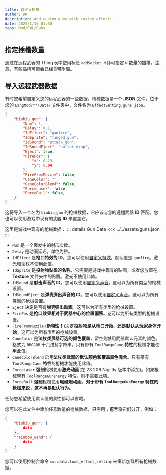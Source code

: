 ```yaml
---
title: 自定义枪械
author: DK
description: Add custom guns with custom effects.
date: 2025/1/16 01:00
tags: Mod/CWL/Guns
---
```


## 指定插槽数量

通过在远程武器的 Thing 表中使用标签 `addSocket_N` 即可指定 `N` 数量的插槽。注意，有些插槽可能会已经自带附魔。

## 导入远程武器数据

有时您希望自定义您的远程武器的一些数据。枪械数据是一个 **JSON** 文件，位于您的 `LangMod/**/Data/` 文件夹中，文件名为 `EffectSetting.guns.json`。

```json
{
    "biubiu_gun": {
        "Num": 1,
        "Delay": 0.1,
        "IdEffect": "gunfire",
        "IdSprite": "ranged_gun",
        "IdSound": "attack_gun",
        "IdSoundEject": "bullet_drop",
        "Eject": true,
        "FirePos": {
            "x": 0.23,
            "y": 0.04
        },
        "FireFromMuzzle": false,
        "CaneColor": "",
        "CaneColorBlend": false,
        "ForceLaser": false,
        "ForceRail": false,
    }
}
```

这将导入一个名为 `biubiu_gun` 的枪械数据，它应该与您的远程武器 **ID** 匹配。您也可以使用游戏中现有的武器 **ID** 来覆盖它。

这里是游戏中现有的枪械数据：
::: details Gun Data
<<< ../../assets/guns.json
:::

+ `Num` 是一个爆发中的射击次数。
+ `Delay` 是动画延迟，单位为秒。
+ `IdEffect` 是**枪口特效的 ID**。您可以使用[自定义特效](../Other%20其他/effects)。默认值是 `gunfire`。激光和法杖不使用此值。
+ `IdSprite` 是**投射物贴图的名称**，它需要是游戏中现有的贴图，或者您放置在 **Texture** 文件夹中的贴图。激光不使用此值。
+ `IdSound` 是**射击声音的 ID**。您可以使用[自定义声音](../Other%20其他/sound)。这可以为所有类型的枪械设置。
+ `IdSoundEject` 是**弹壳弹出声音的 ID**。您可以使用[自定义声音](../Other%20其他/sound)。这可以为所有类型的枪械设置。
+ `Eject` 决定是否有**弹壳弹出动画**。这可以为所有类型的枪械设置。
+ `FirePos` 是**枪口效果相对于武器中心的位置偏移**。这可以为所有类型的枪械设置。
+ `FireFromMuzzle` (**新特性！**)决定**投射物是从枪口开始，还是默认从玩家身体开始**。这可以为所有类型的枪械设置。
+ `CaneColor` 是**法杖类武器可选的颜色覆盖**，留空则使用武器默认元素的颜色。格式为 `RRGGBB` 十六进制字符串。只有带有 `ToolRangeCane` **特性**的枪械才能使用此值。
+ `CaneColorBlend` 启用**法杖类武器的默认颜色和覆盖颜色混合**。只有带有 `ToolRangeCane` **特性**的枪械才能使用此值。
+ `ForceLaser` **强制**枪械使用**激光动画**(在 23.206 Nightly 版本中添加)。如果枪械带有 `ToolRangeGunEnergy` 特性，则不需要此项。
+ `ForceRail` **强制**枪械使用**电磁炮动画**。**对于带有 `ToolRangeGunEnergy` 特性的枪械来说，这不再是默认行为。**

任何您希望使用默认值的属性都可以省略。

您可以在此文件中添加任意数量的枪械数据，只需用 `,` **逗号**将它们分开，例如：

```json
{
    "biubiu_gun": { 
        data 
    },
    "rainbow_wand": {
        data
    }
}
```

您可以使用控制台命令 `cwl.data.load_effect_setting` 来重新加载所有枪械数据。